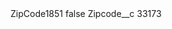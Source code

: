 <?xml version="1.0" encoding="UTF-8"?>
<CustomMetadata xmlns="http://soap.sforce.com/2006/04/metadata" xmlns:xsi="http://www.w3.org/2001/XMLSchema-instance" xmlns:xsd="http://www.w3.org/2001/XMLSchema">
    <label>ZipCode1851</label>
    <protected>false</protected>
    <values>
        <field>Zipcode__c</field>
        <value xsi:type="xsd:string">33173</value>
    </values>
</CustomMetadata>
